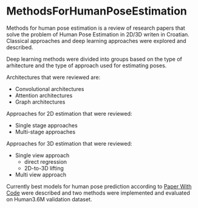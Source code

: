 # MethodsForHumanPoseEstimation
Methods for human pose estimation is a review of research papers that solve the problem of Human Pose Estimation in 2D/3D writen in Croatian. Classical approaches and deep learning approaches were explored and described.

Deep learning methods were divided into groups based on the type of arhitecture and the type of approach used for estimating poses.

Architectures that were reviewed are:
- Convolutional architectures
- Attention architectures
- Graph architectures

Approaches for 2D estimation that were reviewed:
- Single stage approaches
- Multi-stage approaches

Approaches for 3D estimation that were reviewed:
- Single view approach
  - direct regression
  - 2D-to-3D lifting
- Multi view approach

Currently best models for human pose prediction according to [Paper With Code](https://paperswithcode.com/) were described and two methods were implemented and evaluated on Human3.6M validation dataset.
  
 
